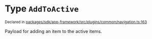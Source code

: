 # Type `AddToActive`
<sub>Declared in [packages/sdk/app-framework/src/plugins/common/navigation.ts:163](https://github.com/dxos/dxos/blob/52455dba3/packages/sdk/app-framework/src/plugins/common/navigation.ts#L163)</sub>


Payload for adding an item to the active items.



